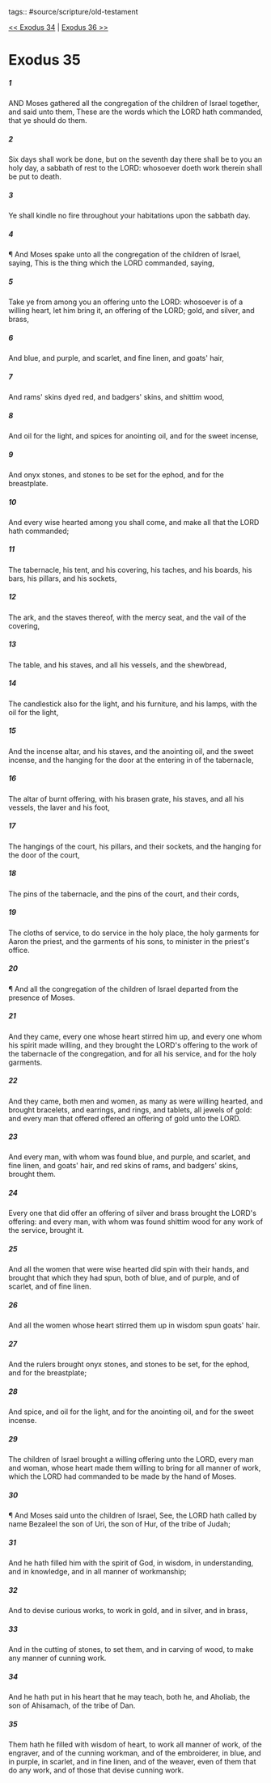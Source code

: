 tags:: #source/scripture/old-testament

[<< Exodus 34](/old-testament/02_Exodus/Exodus_34.md) | [Exodus 36 >>](/old-testament/02_Exodus/Exodus_36.md)

# Exodus 35

##### 1

AND Moses gathered all the congregation of the children of Israel together, and said unto them, These are the words which the LORD hath commanded, that ye should do them.

##### 2

Six days shall work be done, but on the seventh day there shall be to you an holy day, a sabbath of rest to the LORD: whosoever doeth work therein shall be put to death.

##### 3

Ye shall kindle no fire throughout your habitations upon the sabbath day.

##### 4

¶ And Moses spake unto all the congregation of the children of Israel, saying, This is the thing which the LORD commanded, saying,

##### 5

Take ye from among you an offering unto the LORD: whosoever is of a willing heart, let him bring it, an offering of the LORD; gold, and silver, and brass,

##### 6

And blue, and purple, and scarlet, and fine linen, and goats' hair,

##### 7

And rams' skins dyed red, and badgers' skins, and shittim wood,

##### 8

And oil for the light, and spices for anointing oil, and for the sweet incense,

##### 9

And onyx stones, and stones to be set for the ephod, and for the breastplate.

##### 10

And every wise hearted among you shall come, and make all that the LORD hath commanded;

##### 11

The tabernacle, his tent, and his covering, his taches, and his boards, his bars, his pillars, and his sockets,

##### 12

The ark, and the staves thereof, with the mercy seat, and the vail of the covering,

##### 13

The table, and his staves, and all his vessels, and the shewbread,

##### 14

The candlestick also for the light, and his furniture, and his lamps, with the oil for the light,

##### 15

And the incense altar, and his staves, and the anointing oil, and the sweet incense, and the hanging for the door at the entering in of the tabernacle,

##### 16

The altar of burnt offering, with his brasen grate, his staves, and all his vessels, the laver and his foot,

##### 17

The hangings of the court, his pillars, and their sockets, and the hanging for the door of the court,

##### 18

The pins of the tabernacle, and the pins of the court, and their cords,

##### 19

The cloths of service, to do service in the holy place, the holy garments for Aaron the priest, and the garments of his sons, to minister in the priest's office.

##### 20

¶ And all the congregation of the children of Israel departed from the presence of Moses.

##### 21

And they came, every one whose heart stirred him up, and every one whom his spirit made willing, and they brought the LORD's offering to the work of the tabernacle of the congregation, and for all his service, and for the holy garments.

##### 22

And they came, both men and women, as many as were willing hearted, and brought bracelets, and earrings, and rings, and tablets, all jewels of gold: and every man that offered offered an offering of gold unto the LORD.

##### 23

And every man, with whom was found blue, and purple, and scarlet, and fine linen, and goats' hair, and red skins of rams, and badgers' skins, brought them.

##### 24

Every one that did offer an offering of silver and brass brought the LORD's offering: and every man, with whom was found shittim wood for any work of the service, brought it.

##### 25

And all the women that were wise hearted did spin with their hands, and brought that which they had spun, both of blue, and of purple, and of scarlet, and of fine linen.

##### 26

And all the women whose heart stirred them up in wisdom spun goats' hair.

##### 27

And the rulers brought onyx stones, and stones to be set, for the ephod, and for the breastplate;

##### 28

And spice, and oil for the light, and for the anointing oil, and for the sweet incense.

##### 29

The children of Israel brought a willing offering unto the LORD, every man and woman, whose heart made them willing to bring for all manner of work, which the LORD had commanded to be made by the hand of Moses.

##### 30

¶ And Moses said unto the children of Israel, See, the LORD hath called by name Bezaleel the son of Uri, the son of Hur, of the tribe of Judah;

##### 31

And he hath filled him with the spirit of God, in wisdom, in understanding, and in knowledge, and in all manner of workmanship;

##### 32

And to devise curious works, to work in gold, and in silver, and in brass,

##### 33

And in the cutting of stones, to set them, and in carving of wood, to make any manner of cunning work.

##### 34

And he hath put in his heart that he may teach, both he, and Aholiab, the son of Ahisamach, of the tribe of Dan.

##### 35

Them hath he filled with wisdom of heart, to work all manner of work, of the engraver, and of the cunning workman, and of the embroiderer, in blue, and in purple, in scarlet, and in fine linen, and of the weaver, even of them that do any work, and of those that devise cunning work.
